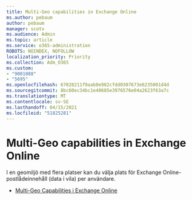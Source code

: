 ```yaml
---
title: Multi-Geo capabilities in Exchange Online
ms.author: pebaum
author: pebaum
manager: scotv
ms.audience: Admin
ms.topic: article
ms.service: o365-administration
ROBOTS: NOINDEX, NOFOLLOW
localization_priority: Priority
ms.collection: Adm_O365
ms.custom:
- "9001088"
- "5695"
ms.openlocfilehash: 67028211f9aab0e982cfdd0307673e6235001d4d
ms.sourcegitcommit: 8bc60ec34bc1e40685e3976576e04a2623f63a7c
ms.translationtype: MT
ms.contentlocale: sv-SE
ms.lasthandoff: 04/15/2021
ms.locfileid: "51825281"
---
```

# <a name="multi-geo-capabilities-in-exchange-online"></a>Multi-Geo capabilities in Exchange Online

I en geomiljö med flera platser kan du välja plats för Exchange Online-postlådeinnehåll (data i vila) per användare.
- [Multi-Geo Capabilities i Exchange Online](https://docs.microsoft.com/office365/enterprise/multi-geo-capabilities-in-exchange-online)
